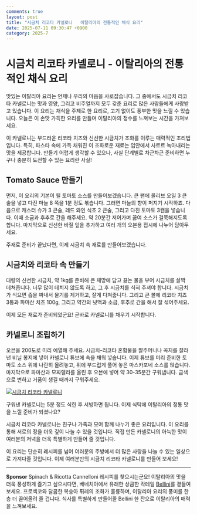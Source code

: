 ```yaml
---
comments: true
layout: post
title: "시금치 리코타 카넬로니   이탈리아의 전통적인 채식 요리"
date: 2025-07-11 09:30:47 +0900
category: 2025-7
---
```


# 시금치 리코타 카넬로니 - 이탈리아의 전통적인 채식 요리

맛있는 이탈리아 요리는 언제나 우리의 마음을 사로잡습니다. 그 중에서도 시금치 리코타 카넬로니는 맛과 영양, 그리고 비주얼까지 모두 갖춘 요리로 많은 사람들에게 사랑받고 있습니다. 이 요리는 채식을 주제로 한 요리로, 고기 없이도 풍부한 맛을 느낄 수 있습니다. 오늘은 이 손맛 가득한 요리를 만들며 이탈리아의 정수를 느껴보는 시간을 가져보세요.

    

이 카넬로니는 부드러운 리코타 치즈와 신선한 시금치가 조화를 이루는 매력적인 조리법입니다. 특히, 파스타 속에 가득 채워진 이 조화로운 재료는 입안에서 사르르 녹아내리는 맛을 제공합니다. 만들기 어렵게 생각할 수 있으나, 사실 단계별로 차근차근 준비하면 누구나 충분히 도전할 수 있는 요리란 사실!

    

## Tomato Sauce 만들기

먼저, 이 요리의 기본이 될 토마토 소스를 만들어보겠습니다. 큰 팬에 올리브 오일 3 큰술을 넣고 다진 마늘 8 쪽을 1분 정도 볶습니다. 그러면 마늘의 향이 퍼지기 시작하죠. 다음으로 캐스터 슈가 3 큰술, 레드 와인 식초 2 큰술, 그리고 다진 토마토 3캔을 넣습니다. 이때 소금과 후추로 간을 해주세요. 약 20분간 저어가며 끓여 소스가 걸쭉해지도록 합니다. 마지막으로 신선한 바질 잎을 추가하고 여러 개의 오븐용 접시에 나누어 담아두세요. 

    

주재료 준비가 끝났다면, 이제 시금치 속 재료를 만들어보겠습니다.

    

## 시금치와 리코타 속 만들기

대량의 신선한 시금치, 약 1kg를 준비해 큰 체망에 담고 끓는 물을 부어 시금치를 살짝 데쳐줍니다. 너무 많이 데치지 않도록 하고, 그 후 시금치를 식혀 주셔야 합니다. 시금치가 식으면 즙을 짜내서 물기를 제거하고, 잘게 다져줍니다. 그리고 큰 볼에 리코타 치즈 3통과 파마산 치즈 100g, 그리고 약간의 넛맥과 소금, 후추로 간을 해서 잘 섞어주세요.

    

이제 모든 재료가 준비되었군요! 곧바로 카넬로니를 채우기 시작합니다. 

    

## 카넬로니 조립하기

오븐을 200도로 미리 예열해 주세요. 시금치-리코타 혼합물을 짤주머니나 꼭지를 잘라낸 비닐 봉지에 넣어 카넬로니 튜브에 속을 채워 넣습니다. 이제 튜브를 미리 준비한 토마토 소스 위에 나란히 올려놓고, 위에 부드럽게 풀어 놓은 마스카포네 소스를 얹습니다. 마지막으로 파마산과 모짜렐라를 올린 후 오븐에 넣어 약 30-35분간 구워냅니다. 금색으로 변하고 거품이 생길 때까지 구워주세요.

    

[![시금치 리코타 카넬로니](https://www.themealdb.com/images/media/meals/wspuvp1511303478.jpg)](https://www.themealdb.com/images/media/meals/wspuvp1511303478.jpg)

    

구워낸 카넬로니는 5분 정도 식힌 후 서빙하면 됩니다. 이제 식탁에 이탈리아의 정통 맛을 느낄 준비가 되셨나요?

    

시금치 리코타 카넬로니는 친구나 가족과 모여 함께 나누기 좋은 요리입니다. 이 요리를 통해 서로의 정을 더욱 깊이 나눌 수 있을 것입니다. 직접 만든 카넬로니의 아늑한 맛이 여러분의 저녁을 더욱 특별하게 만들어 줄 것입니다.

    

이 요리는 단순히 레시피를 넘어 여러분의 주방에서 더 많은 사랑을 나눌 수 있는 일상으로 가져다줄 것입니다. 이제 여러분만의 시금치 리코타 카넬로니를 만들어 보세요!



---

**Sponsor**
Spinach & Ricotta Cannelloni 레시피를 찾으시는군요! 이탈리아의 맛을 더욱 풍성하게 즐기고 싶으시다면, 베네치아에서 유래한 상큼한 칵테일 [Bellini](https://pollinations.ai/redirect-nexad/Hbcf1EJx?user_id=983577)를 곁들여 보세요. 프로섹코와 달콤한 복숭아 퓌레의 조화가 훌륭하며, 이탈리아 요리의 풍미를 한층 더 끌어올려 줄 겁니다. 식사를 특별하게 만들어줄 Bellini 한 잔으로 이탈리아의 매력을 느껴보세요.